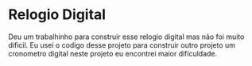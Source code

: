 # Relogio Digital

Deu um trabalhinho para construir esse relogio digital mas não foi muito dificil.
Eu usei o codigo desse projeto para construir outro projeto um cronometro digital neste projeto 
eu encontrei maior dificuldade.
